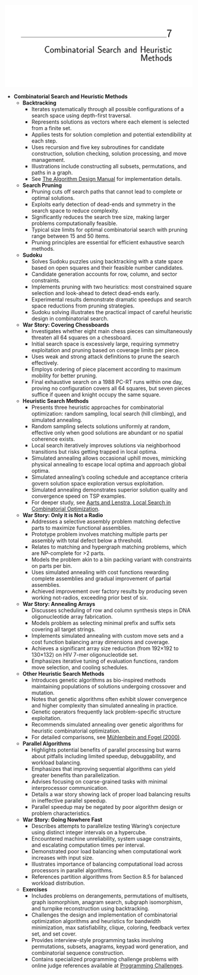 ![ADM-ch07-search-methods](ADM-ch07-search-methods.best.png)

- **Combinatorial Search and Heuristic Methods**
  - **Backtracking**
    - Iterates systematically through all possible configurations of a search space using depth-first traversal.
    - Represents solutions as vectors where each element is selected from a finite set.
    - Applies tests for solution completion and potential extendibility at each step.
    - Uses recursion and five key subroutines for candidate construction, solution checking, solution processing, and move management.
    - Illustrations include constructing all subsets, permutations, and paths in a graph.
    - See [The Algorithm Design Manual](https://doi.org/10.1007/978-1-84800-070-4) for implementation details.
  - **Search Pruning**
    - Pruning cuts off search paths that cannot lead to complete or optimal solutions.
    - Exploits early detection of dead-ends and symmetry in the search space to reduce complexity.
    - Significantly reduces the search tree size, making larger problems computationally feasible.
    - Typical size limits for optimal combinatorial search with pruning range between 15 and 50 items.
    - Pruning principles are essential for efficient exhaustive search methods.
  - **Sudoku**
    - Solves Sudoku puzzles using backtracking with a state space based on open squares and their feasible number candidates.
    - Candidate generation accounts for row, column, and sector constraints.
    - Implements pruning with two heuristics: most constrained square selection and look-ahead to detect dead-ends early.
    - Experimental results demonstrate dramatic speedups and search space reductions from pruning strategies.
    - Sudoku solving illustrates the practical impact of careful heuristic design in combinatorial search.
  - **War Story: Covering Chessboards**
    - Investigates whether eight main chess pieces can simultaneously threaten all 64 squares on a chessboard.
    - Initial search space is excessively large, requiring symmetry exploitation and pruning based on coverage limits per piece.
    - Uses weak and strong attack definitions to prune the search effectively.
    - Employs ordering of piece placement according to maximum mobility for better pruning.
    - Final exhaustive search on a 1988 PC-RT runs within one day, proving no configuration covers all 64 squares, but seven pieces suffice if queen and knight occupy the same square.
  - **Heuristic Search Methods**
    - Presents three heuristic approaches for combinatorial optimization: random sampling, local search (hill climbing), and simulated annealing.
    - Random sampling selects solutions uniformly at random, effective only when good solutions are abundant or no spatial coherence exists.
    - Local search iteratively improves solutions via neighborhood transitions but risks getting trapped in local optima.
    - Simulated annealing allows occasional uphill moves, mimicking physical annealing to escape local optima and approach global optima.
    - Simulated annealing’s cooling schedule and acceptance criteria govern solution space exploration versus exploitation.
    - Simulated annealing demonstrates superior solution quality and convergence speed on TSP examples.
    - For deeper study, see [Aarts and Lenstra, Local Search in Combinatorial Optimization](https://www.springer.com/gp/book/9781118031402).
  - **War Story: Only it is Not a Radio**
    - Addresses a selective assembly problem matching defective parts to maximize functional assemblies.
    - Prototype problem involves matching multiple parts per assembly with total defect below a threshold.
    - Relates to matching and hypergraph matching problems, which are NP-complete for >2 parts.
    - Models the problem akin to a bin packing variant with constraints on parts per bin.
    - Uses simulated annealing with cost functions rewarding complete assemblies and gradual improvement of partial assemblies.
    - Achieved improvement over factory results by producing seven working not-radios, exceeding prior best of six.
  - **War Story: Annealing Arrays**
    - Discusses scheduling of row and column synthesis steps in DNA oligonucleotide array fabrication.
    - Models problem as selecting minimal prefix and suffix sets covering all target strings.
    - Implements simulated annealing with custom move sets and a cost function balancing array dimensions and coverage.
    - Achieves a significant array size reduction (from 192×192 to 130×132) on HIV 7-mer oligonucleotide set.
    - Emphasizes iterative tuning of evaluation functions, random move selection, and cooling schedules.
  - **Other Heuristic Search Methods**
    - Introduces genetic algorithms as bio-inspired methods maintaining populations of solutions undergoing crossover and mutation.
    - Notes that genetic algorithms often exhibit slower convergence and higher complexity than simulated annealing in practice.
    - Genetic operators frequently lack problem-specific structure exploitation.
    - Recommends simulated annealing over genetic algorithms for heuristic combinatorial optimization.
    - For detailed comparisons, see [Mühlenbein and Fogel (2000)](https://doi.org/10.1007/978-1-4615-4155-2_2).
  - **Parallel Algorithms**
    - Highlights potential benefits of parallel processing but warns about pitfalls including limited speedup, debuggability, and workload balancing.
    - Emphasizes that improving sequential algorithms can yield greater benefits than parallelization.
    - Advises focusing on coarse-grained tasks with minimal interprocessor communication.
    - Details a war story showing lack of proper load balancing results in ineffective parallel speedup.
    - Parallel speedup may be negated by poor algorithm design or problem characteristics.
  - **War Story: Going Nowhere Fast**
    - Describes attempts to parallelize testing Waring’s conjecture using distinct integer intervals on a hypercube.
    - Encountered machine unreliability, system usage constraints, and escalating computation times per interval.
    - Demonstrated poor load balancing when computational work increases with input size.
    - Illustrates importance of balancing computational load across processors in parallel algorithms.
    - References partition algorithms from Section 8.5 for balanced workload distribution.
  - **Exercises**
    - Includes problems on derangements, permutations of multisets, graph isomorphism, anagram search, subgraph isomorphism, and turnpike reconstruction using backtracking.
    - Challenges the design and implementation of combinatorial optimization algorithms and heuristics for bandwidth minimization, max satisfiability, clique, coloring, feedback vertex set, and set cover.
    - Provides interview-style programming tasks involving permutations, subsets, anagrams, keypad word generation, and combinatorial sequence construction.
    - Contains specialized programming challenge problems with online judge references available at [Programming Challenges](http://www.programming-challenges.com).
